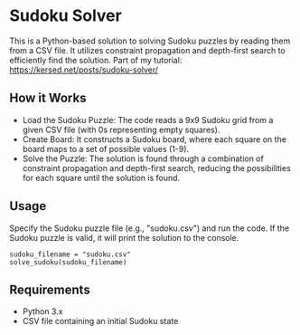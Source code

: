 # Sudoku Solver

This is a Python-based solution to solving Sudoku puzzles by reading them from a CSV file. 
It utilizes constraint propagation and depth-first search to efficiently find the solution.
Part of my tutorial: https://kersed.net/posts/sudoku-solver/

## How it Works

- Load the Sudoku Puzzle: The code reads a 9x9 Sudoku grid from a given CSV file (with 0s representing empty squares).
- Create Board: It constructs a Sudoku board, where each square on the board maps to a set of possible values (1-9).
- Solve the Puzzle: The solution is found through a combination of constraint propagation and depth-first search, reducing the possibilities for each square until the solution is found.

## Usage 

Specify the Sudoku puzzle file (e.g., "sudoku.csv") and run the code. If the Sudoku puzzle is valid, it will print the solution to the console.

```
sudoku_filename = "sudoku.csv"
solve_sudoku(sudoku_filename)
```

## Requirements 

- Python 3.x
- CSV file containing an initial Sudoku state